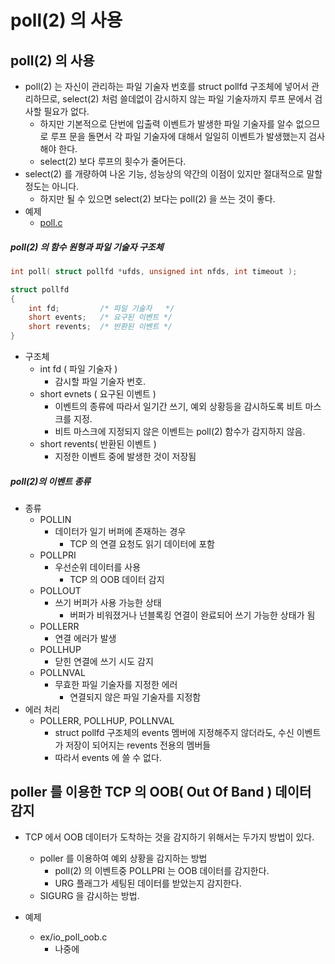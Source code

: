 # poll(2) 의 사용

## poll(2) 의 사용
* poll(2) 는 자신이 관리하는 파일 기술자 번호를 struct pollfd 구조체에 넣어서 관리하므로,
	select(2) 처럼 쓸데없이 감시하지 않는 파일 기술자까지 루프 문에서 검사할 필요가 없다.
	- 하지만 기본적으로 단번에 입출력 이벤트가 발생한 파일 기술자를 알수 없으므로
	루프 문을 돌면서 각 파일 기술자에 대해서 일일히 이벤트가 발생했는지 검사해야 한다.
	- select(2) 보다 루프의 횟수가 줄어든다.
* select(2) 를 개량하여 나온 기능, 성능상의 약간의 이점이 있지만 절대적으로 말할 정도는 아니다.
	- 하지만 될 수 있으면 select(2) 보다는 poll(2) 을 쓰는 것이 좋다.
* 예제
	- [poll.c](https://github.com/martinkang/Study/blob/master/LinuxNetworkProgramming/ex/io_poll.c)

##### poll(2) 의 함수 원형과 파일 기술자 구조체
```c++
int poll( struct pollfd *ufds, unsigned int nfds, int timeout );

struct pollfd
{
	int fd;         /* 파일 기술자   */
	short events;   /* 요구된 이벤트 */
	short revents;  /* 반환된 이벤트 */
}
```
* 구조체
	* int fd ( 파일 기술자 )
		- 감시할 파일 기술자 번호.
	* short evnets ( 요구된 이벤트 )
		- 이벤트의 종류에 따라서 일기간 쓰기, 예외 상황등을 감시하도록 비트 마스크를 지정.
		- 비트 마스크에 지정되지 않은 이벤트는 poll(2) 함수가 감지하지 않음.
	* short revents( 반환된 이벤트 )
		- 지정한 이벤트 중에 발생한 것이 저장됨

##### poll(2)의 이벤트 종류
* 종류
	* POLLIN
		- 데이터가 일기 버퍼에 존재하는 경우
			* TCP 의 연결 요청도 읽기 데이터에 포함
	* POLLPRI
		- 우선순위 데이터를 사용
			- TCP 의 OOB 데이터 감지
	* POLLOUT
		- 쓰기 버퍼가 사용 가능한 상태
			- 버퍼가 비워졌거나 넌블록킹 연결이 완료되어 쓰기 가능한 상태가 됨
	* POLLERR
		- 연결 에러가 발생
	* POLLHUP
		- 닫힌 연결에 쓰기 시도 감지
	* POLLNVAL
		- 무효한 파일 기술자를 지정한 에러
			- 연결되지 않은 파일 기술자를 지정함
* 에러 처리
	* POLLERR, POLLHUP, POLLNVAL
		- struct pollfd 구조체의 events 멤버에 지정해주지 않더라도, 수신 이벤트가 저장이 되어지는
		revents 전용의 멤버들
		- 따라서 events 에 쓸 수 없다.


## poller 를 이용한 TCP 의 OOB( Out Of Band ) 데이터 감지
* TCP 에서 OOB 데이터가 도착하는 것을 감지하기 위해서는 두가지 방법이 있다.
	- poller 를 이용하여 예외 상황을 감지하는 방법
		- poll(2) 의 이벤트중 POLLPRI 는 OOB 데이터를 감지한다.
		- URG 플래그가 세팅된 데이터를 받았는지 감지한다.
	- SIGURG 을 감시하는 방법.

* 예제
	- ex/io_poll_oob.c
		- 나중에
	

